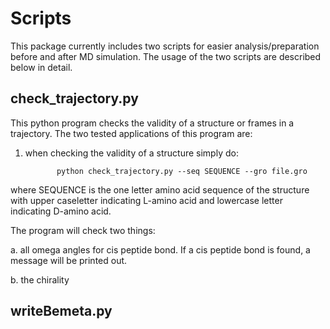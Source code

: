 # Scripts
This package currently includes two scripts for easier analysis/preparation before and after MD simulation. The usage of the two scripts are described below in detail.

## check_trajectory.py
This python program checks the validity of a structure or frames in a trajectory.
The two tested applications of this program are:

1. when checking the validity of a structure simply do:
  
              python check_trajectory.py --seq SEQUENCE --gro file.gro
   
  where SEQUENCE is the one letter amino acid sequence of the structure with upper 
  caseletter indicating L-amino acid and lowercase letter indicating D-amino acid.
        
  The program will check two things:
  
  a. all omega angles for cis peptide bond. If a cis peptide bond is found, a message will be printed out.
            
  b. the chirality 

## writeBemeta.py
